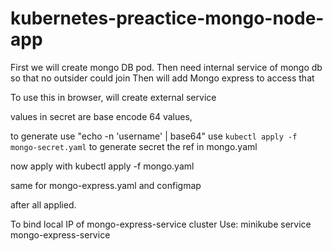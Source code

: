# kubernetes-preactice-mongo-node-app

First we will create mongo DB pod.
Then need internal service of mongo db so that no outsider could join
Then will add Mongo express to access that

To use this in browser, will create external service

values in secret are base encode 64 values,

to generate use "echo -n 'username' | base64"
use `kubectl apply -f mongo-secret.yaml` to generate secret the ref in mongo.yaml

now apply with kubectl apply -f mongo.yaml

same for mongo-express.yaml and configmap

after all applied.

To bind local IP of mongo-express-service cluster
Use: minikube service mongo-express-service
